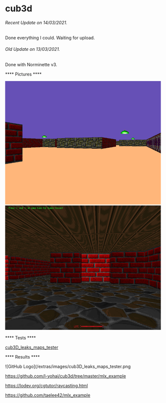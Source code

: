 # cub3d

###### <i>Recent Update on 14/03/2021.</i>
Done everything I could. Waiting for upload.

###### <i>Old Update on 13/03/2021.</i>
Done with Norminette v3.

**** Pictures ****

![GitHub Logo](/extras/images/picture_1.png)\
![GitHub Logo](/extras/images/picture_2.png)

**** Tests ****

[cub3D_leaks_maps_tester](https://github.com/mlaraki/cub3D_leaks_maps_tester)

**** Results ****

![GitHub Logo](/extras/images/cub3D_leaks_maps_tester.png




https://github.com/l-yohai/cub3d/tree/master/mlx_example

https://lodev.org/cgtutor/raycasting.html

https://github.com/taelee42/mlx_example

